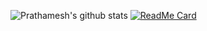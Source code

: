 ![Prathamesh's github stats](https://github-readme-stats.vercel.app/api?username=prathamesh22davande&theme=dark&show_icons=true)
[![ReadMe Card](https://github-readme-stats.vercel.app/api/pin/?username=prathamesh22davande&repo=todoapp&theme=dark&show_icons=true)](https://github.com/prathamesh22davande/todoapp)
